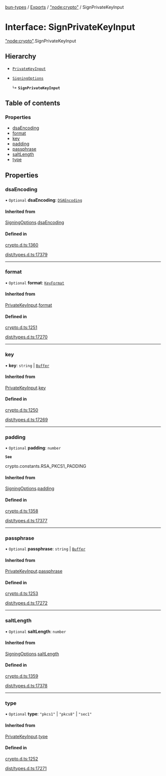 [bun-types](../README.md) / [Exports](../modules.md) / ["node:crypto"](../modules/node_crypto_.md) / SignPrivateKeyInput

# Interface: SignPrivateKeyInput

["node:crypto"](../modules/node_crypto_.md).SignPrivateKeyInput

## Hierarchy

- [`PrivateKeyInput`](crypto_.PrivateKeyInput.md)

- [`SigningOptions`](crypto_.SigningOptions.md)

  ↳ **`SignPrivateKeyInput`**

## Table of contents

### Properties

- [dsaEncoding](node_crypto_.SignPrivateKeyInput.md#dsaencoding)
- [format](node_crypto_.SignPrivateKeyInput.md#format)
- [key](node_crypto_.SignPrivateKeyInput.md#key)
- [padding](node_crypto_.SignPrivateKeyInput.md#padding)
- [passphrase](node_crypto_.SignPrivateKeyInput.md#passphrase)
- [saltLength](node_crypto_.SignPrivateKeyInput.md#saltlength)
- [type](node_crypto_.SignPrivateKeyInput.md#type)

## Properties

### dsaEncoding

• `Optional` **dsaEncoding**: [`DSAEncoding`](../modules/crypto_.md#dsaencoding)

#### Inherited from

[SigningOptions](crypto_.SigningOptions.md).[dsaEncoding](crypto_.SigningOptions.md#dsaencoding)

#### Defined in

[crypto.d.ts:1360](https://github.com/valgaze/bun-types/blob/5e53f27/crypto.d.ts#L1360)

[dist/types.d.ts:17379](https://github.com/valgaze/bun-types/blob/5e53f27/dist/types.d.ts#L17379)

___

### format

• `Optional` **format**: [`KeyFormat`](../modules/crypto_.md#keyformat)

#### Inherited from

[PrivateKeyInput](crypto_.PrivateKeyInput.md).[format](crypto_.PrivateKeyInput.md#format)

#### Defined in

[crypto.d.ts:1251](https://github.com/valgaze/bun-types/blob/5e53f27/crypto.d.ts#L1251)

[dist/types.d.ts:17270](https://github.com/valgaze/bun-types/blob/5e53f27/dist/types.d.ts#L17270)

___

### key

• **key**: `string` \| [`Buffer`](../modules/buffer_.md#buffer)

#### Inherited from

[PrivateKeyInput](crypto_.PrivateKeyInput.md).[key](crypto_.PrivateKeyInput.md#key)

#### Defined in

[crypto.d.ts:1250](https://github.com/valgaze/bun-types/blob/5e53f27/crypto.d.ts#L1250)

[dist/types.d.ts:17269](https://github.com/valgaze/bun-types/blob/5e53f27/dist/types.d.ts#L17269)

___

### padding

• `Optional` **padding**: `number`

**`See`**

crypto.constants.RSA_PKCS1_PADDING

#### Inherited from

[SigningOptions](crypto_.SigningOptions.md).[padding](crypto_.SigningOptions.md#padding)

#### Defined in

[crypto.d.ts:1358](https://github.com/valgaze/bun-types/blob/5e53f27/crypto.d.ts#L1358)

[dist/types.d.ts:17377](https://github.com/valgaze/bun-types/blob/5e53f27/dist/types.d.ts#L17377)

___

### passphrase

• `Optional` **passphrase**: `string` \| [`Buffer`](../modules/buffer_.md#buffer)

#### Inherited from

[PrivateKeyInput](crypto_.PrivateKeyInput.md).[passphrase](crypto_.PrivateKeyInput.md#passphrase)

#### Defined in

[crypto.d.ts:1253](https://github.com/valgaze/bun-types/blob/5e53f27/crypto.d.ts#L1253)

[dist/types.d.ts:17272](https://github.com/valgaze/bun-types/blob/5e53f27/dist/types.d.ts#L17272)

___

### saltLength

• `Optional` **saltLength**: `number`

#### Inherited from

[SigningOptions](crypto_.SigningOptions.md).[saltLength](crypto_.SigningOptions.md#saltlength)

#### Defined in

[crypto.d.ts:1359](https://github.com/valgaze/bun-types/blob/5e53f27/crypto.d.ts#L1359)

[dist/types.d.ts:17378](https://github.com/valgaze/bun-types/blob/5e53f27/dist/types.d.ts#L17378)

___

### type

• `Optional` **type**: ``"pkcs1"`` \| ``"pkcs8"`` \| ``"sec1"``

#### Inherited from

[PrivateKeyInput](crypto_.PrivateKeyInput.md).[type](crypto_.PrivateKeyInput.md#type)

#### Defined in

[crypto.d.ts:1252](https://github.com/valgaze/bun-types/blob/5e53f27/crypto.d.ts#L1252)

[dist/types.d.ts:17271](https://github.com/valgaze/bun-types/blob/5e53f27/dist/types.d.ts#L17271)
